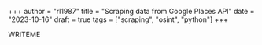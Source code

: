 +++
author = "rl1987"
title = "Scraping data from Google Places API"
date = "2023-10-16"
draft = true
tags = ["scraping", "osint", "python"]
+++

WRITEME

